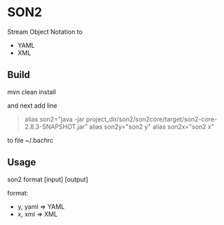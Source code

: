 # SON2

Stream Object Notation to
* YAML
* XML
<!---
* CVS
* Properties
-->

## Build
mvn clean install

and next add line

> alias son2="java -jar project_dir/son2/son2core/target/son2-core-2.8.3-SNAPSHOT.jar"
> alias son2y="son2 y"
> alias son2x="son2 x"

to file ~/.bachrc

## Usage

son2 format [input] [output]

format:
*  y, yaml => YAML
*  x, xml  => XML

